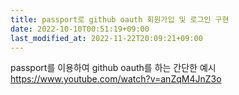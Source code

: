 ```yaml
---
title: passport로 github oauth 회원가입 및 로그인 구현
date: 2022-10-10T00:51:19+09:00
last_modified_at: 2022-11-22T20:09:21+09:00
---
```


passport를 이용하여 github oauth를 하는 간단한 예시
https://www.youtube.com/watch?v=anZqM4JnZ3o



